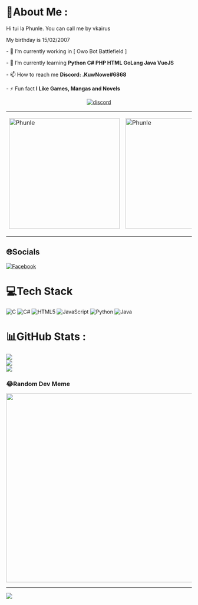 # 💫About Me :
Hi tui la Phunle. You can call me by vkairus
    
My birthday is 15/02/2007

 - 🔭 I’m currently working in [ Owo Bot Battlefield ] 
  
 - 🌱 I’m currently learning **Python C# PHP HTML GoLang Java VueJS**  
  
 - 📫 How to reach me **Discord: .KuwNowe#6868**  
  
 - ⚡ Fun fact **I Like Games, Mangas and Novels** 
 
   <p align="center"> 
 <a href="https://discord.com/users/988716699488489533"><img src="https://discord.c99.nl/widget/theme-1/988716699488489533.png" alt="discord" /></a>  
 </p> 
 <table style="width:100%;"align="center"> 
   <tr> 
     <td> 
      <img src="https://cdn.discordapp.com/attachments/1008766413391003688/1079051643267600494/Screenshot_20230211-191600_Lin_Qun_Mobile.png" alt="Phunle" width="300px"/> 
     </td> 
     <td> 
       </p> 
         <img src="https://cdn.discordapp.com/attachments/1008766413391003688/1079051643007545384/FB_IMG_1675416428889.jpg" alt="Phunle" width="300px"/> 
       </p> 
     </td> 
   </tr> 
 </table> 

        

## 🌐Socials
[![Facebook](https://img.shields.io/badge/Facebook-%231877F2.svg?logo=Facebook&logoColor=white)](https://facebook.com/100037079618876) 

# 💻Tech Stack
![C](https://img.shields.io/badge/c-%2300599C.svg?style=for-the-badge&logo=c&logoColor=white) ![C#](https://img.shields.io/badge/c%23-%23239120.svg?style=for-the-badge&logo=c-sharp&logoColor=white) ![HTML5](https://img.shields.io/badge/html5-%23E34F26.svg?style=for-the-badge&logo=html5&logoColor=white) ![JavaScript](https://img.shields.io/badge/javascript-%23323330.svg?style=for-the-badge&logo=javascript&logoColor=%23F7DF1E) ![Python](https://img.shields.io/badge/python-3670A0?style=for-the-badge&logo=python&logoColor=ffdd54) ![Java](https://img.shields.io/badge/java-%23ED8B00.svg?style=for-the-badge&logo=java&logoColor=white)
# 📊GitHub Stats :
![](https://github-readme-stats.vercel.app/api?username=Vkairus&theme=radical&hide_border=false&include_all_commits=false&count_private=false)<br/>
![](https://github-readme-streak-stats.herokuapp.com/?user=Vkairus&theme=radical&hide_border=false)<br/>
![](https://github-readme-stats.vercel.app/api/top-langs/?username=Vkairus&theme=radical&hide_border=false&include_all_commits=false&count_private=false&layout=compact)

### 😂Random Dev Meme
<img src="http://alpha-meme-maker.herokuapp.com/" width="512px"/>

---
[![](https://visitcount.itsvg.in/api?id=Vkairus&icon=0&color=0)](https://visitcount.itsvg.in)
